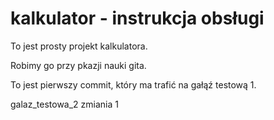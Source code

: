# kalkulator - instrukcja obsługi

To jest prosty projekt kalkulatora.

Robimy go przy pkazji nauki gita.

To jest pierwszy commit, który ma trafić na gałąź testową 1.

galaz_testowa_2 zmiania 1